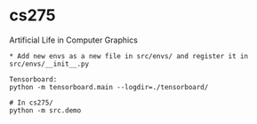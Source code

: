 # cs275
Artificial Life in Computer Graphics

```
* Add new envs as a new file in src/envs/ and register it in src/envs/__init__.py
```

```
Tensorboard:
python -m tensorboard.main --logdir=./tensorboard/
```

```shell
# In cs275/
python -m src.demo
```